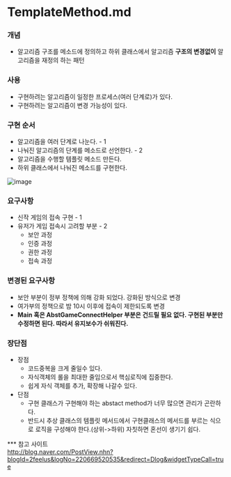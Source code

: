 # TemplateMethod.md

### 개념
* 알고리즘 구조를 메소드에 정의하고 하위 클래스에서 알고리즘 **구조의 변경없이** 알고리즘을 재정의 하는 패턴

### 사용
* 구현하려는 알고리즘이 일정한 프로세스(여러 단계로)가 있다.
* 구현하려는 알고리즘이 변경 가능성이 있다.

### 구현 순서
* 알고리즘을 여러 단계로 나눈다. - 1
* 나눠진 알고리즘의 단계를 메소드로 선언한다. - 2
* 알고리즘을 수행할 템플릿 메소드 만든다.
* 하위 클래스에서 나눠진 메소드를 구현한다.

![image](https://user-images.githubusercontent.com/25604495/52546842-d7198980-2e05-11e9-9ca2-43a9310697f2.png)

### 요구사항
* 신작 게임의 접속 구현 - 1
* 유저가 게임 접속시 고려할 부분 - 2
  + 보안 과정
  + 인증 과정
  + 권한 과정
  + 접속 과정
  
### 변경된 요구사항
* 보안 부분이 정부 정책에 의해 강화 되었다. 강화된 방식으로 변경
* 여가부의 정책으로 밤 10시 이후에 접속이 제한되도록 변경
* **Main 혹은 AbstGameConnectHelper 부분은 건드릴 필요 없다. 구현된 부분만 수정하면 된다. 따라서 유지보수가 쉬워진다.**

### 장단점
* 장점
  + 코드중복을 크게 줄일수 있다. 
  + 자식객체의 롤을 최대한 줄임으로서 핵심로직에 집중한다.
  + 쉽게 자식 객체를 추가, 확장해 나갈수 있다.
* 단점
  + 구현 클래스가 구현해야 하는 abstact method가 너무 많으면 관리가 곤란하다.
  + 반드시 추상 클래스의 템플릿 메서드에서 구현클래스의 메서드를 부르는 식으로 로직을 구성해야 한다.(상위->하위) 자칫하면 혼선이 생기기 쉽다.

*** 참고 사이트  
http://blog.naver.com/PostView.nhn?blogId=2feelus&logNo=220669520535&redirect=Dlog&widgetTypeCall=true  
